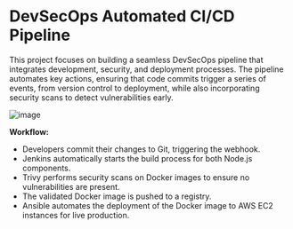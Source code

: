 # DevSecOps Automated CI/CD Pipeline
This project focuses on building a seamless DevSecOps pipeline that integrates development, security, and deployment processes. The pipeline automates key actions, ensuring that code commits trigger a series of events, from version control to deployment, while also incorporating security scans to detect vulnerabilities early.

  
![image](https://github.com/user-attachments/assets/f3d7a98f-e342-4c61-a7ed-03cae93c8d21)

**Workflow:**

  - Developers commit their changes to Git, triggering the webhook.
  - Jenkins automatically starts the build process for both Node.js components.
  - Trivy performs security scans on Docker images to ensure no vulnerabilities are present.
  - The validated Docker image is pushed to a registry.
  - Ansible automates the deployment of the Docker image to AWS EC2 instances for live production.


